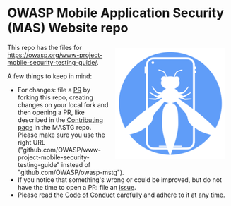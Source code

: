 # OWASP Mobile Application Security (MAS) Website repo

<img align="right" style="padding: 10px;" width="250px" src="assets/images/logo_circle.png" />

This repo has the files for <https://owasp.org/www-project-mobile-security-testing-guide/>.

A few things to keep in mind:

- For changes: file a [PR](https://github.com/OWASP/www-project-mobile-security-testing-guide/pulls) by forking this repo, creating changes on your local fork and then opening a PR, like described in the [Contributing page](https://github.com/OWASP/owasp-mstg/blob/master/CONTRIBUTING.md) in the MASTG repo. Please make sure you use the right URL ("github.com/OWASP/www-project-mobile-security-testing-guide" instead of "github.com/OWASP/owasp-mstg").
- If you notice that something's wrong or could be improved, but do not have the time to open a PR: file an [issue](https://github.com/OWASP/www-project-mobile-security-testing-guide/issues).
- Please read the [Code of Conduct](https://github.com/OWASP/owasp-mstg/blob/master/CODE_OF_CONDUCT.md) carefully and adhere to it at any time.
